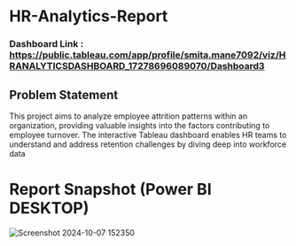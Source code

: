 # HR-Analytics-Report

### Dashboard Link : https://public.tableau.com/app/profile/smita.mane7092/viz/HRANALYTICSDASHBOARD_17278696089070/Dashboard3

## Problem Statement

This project aims to analyze employee attrition patterns within an organization, providing valuable insights into the factors contributing to employee turnover. The interactive Tableau dashboard enables HR teams to understand and address retention challenges by diving deep into workforce data



# Report Snapshot (Power BI DESKTOP)

![Screenshot 2024-10-07 152350](https://github.com/user-attachments/assets/45ca8a67-3bb8-4902-94fc-1c78f47b7606)
